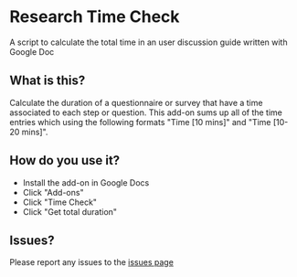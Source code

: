 # Research Time Check
A script to calculate the total time in an user discussion guide written with Google Doc

## What is this?
Calculate the duration of a questionnaire or survey that have a time associated to each step or question. This add-on sums up all of the time entries which using the following formats "Time [10 mins]" and "Time [10-20 mins]".

## How do you use it?
* Install the add-on in Google Docs
* Click "Add-ons"
* Click "Time Check"
* Click "Get total duration"

## Issues?
Please report any issues to the [issues page](https://github.com/lifeofmle/research-time-check/issues)